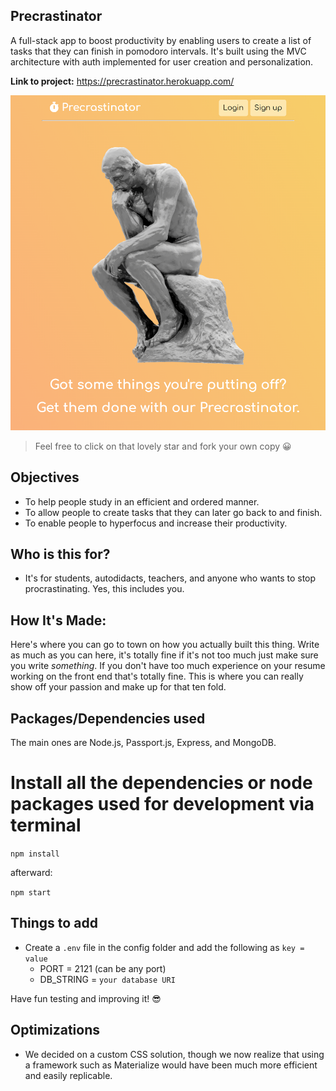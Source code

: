 ## Precrastinator

A full-stack app to boost productivity by enabling users to create a list of tasks that they can finish in pomodoro intervals. It's built using the MVC architecture with auth implemented for user creation and personalization.

**Link to project:** https://precrastinator.herokuapp.com/

![Precrastinator](https://raw.githubusercontent.com/diathekez/precrastinator/master/assets/imgs/precrastinator_screenshot.png)

> Feel free to click on that lovely star and fork your own copy 😀


## Objectives

- To help people study in an efficient and ordered manner.
- To allow people to create tasks that they can later go back to and finish.
- To enable people to hyperfocus and increase their productivity.



## Who is this for? 

- It's for students, autodidacts, teachers, and anyone who wants to stop procrastinating. Yes, this includes you.

## How It's Made:

Here's where you can go to town on how you actually built this thing. Write as much as you can here, it's totally fine if it's not too much just make sure you write *something*. If you don't have too much experience on your resume working on the front end that's totally fine. This is where you can really show off your passion and make up for that ten fold.

## Packages/Dependencies used 

The main ones are Node.js, Passport.js, Express, and MongoDB.


# Install all the dependencies or node packages used for development via terminal

`npm install` 

afterward:

`npm start` 


## Things to add

- Create a `.env` file in the config folder and add the following as `key = value` 
  - PORT = 2121 (can be any port) 
  - DB_STRING = `your database URI` 
 
 Have fun testing and improving it! 😎


## Optimizations

- We decided on a custom CSS solution, though we now realize that using a framework such as Materialize would have been much more efficient and easily replicable.